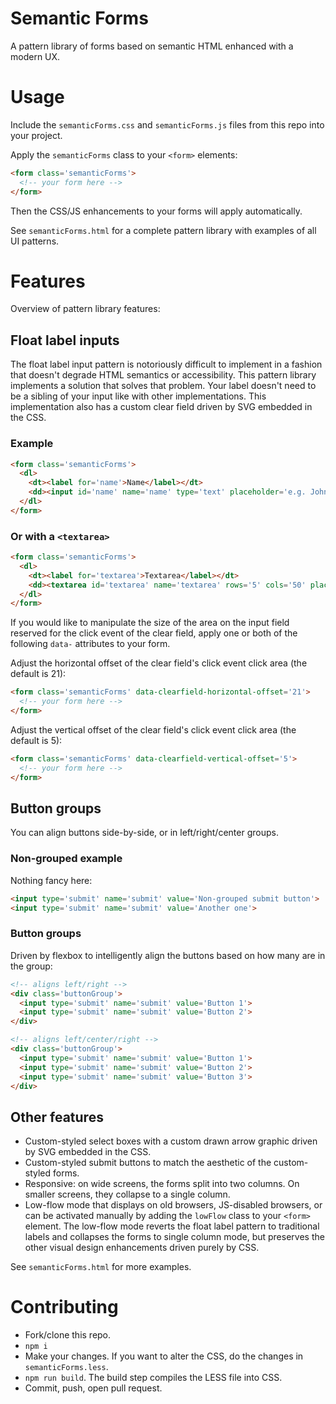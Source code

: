 # Semantic Forms

A pattern library of forms based on semantic HTML enhanced with a modern UX.

# Usage

Include the `semanticForms.css` and `semanticForms.js` files from this repo into your project.

Apply the `semanticForms` class to your `<form>` elements:

```html
<form class='semanticForms'>
  <!-- your form here -->
</form>
```

Then the CSS/JS enhancements to your forms will apply automatically.

See `semanticForms.html` for a complete pattern library with examples of all UI patterns.

# Features

Overview of pattern library features:

## Float label inputs

The float label input pattern is notoriously difficult to implement in a fashion that doesn't degrade HTML semantics or accessibility. This pattern library implements a solution that solves that problem. Your label doesn't need to be a sibling of your input like with other implementations. This implementation also has a custom clear field driven by SVG embedded in the CSS.

### Example

```html
<form class='semanticForms'>
  <dl>
    <dt><label for='name'>Name</label></dt>
    <dd><input id='name' name='name' type='text' placeholder='e.g. John Smith'></dd>
  </dl>
</form>
```

### Or with a `<textarea>`

```html
<form class='semanticForms'>
  <dl>
    <dt><label for='textarea'>Textarea</label></dt>
    <dd><textarea id='textarea' name='textarea' rows='5' cols='50' placeholder='e.g. Long string of text'></textarea></dd>
  </dl>
</form>
```

If you would like to manipulate the size of the area on the input field reserved for the click event of the clear field, apply one or both of the following `data-` attributes to your form.

Adjust the horizontal offset of the clear field's click event click area (the default is 21):

```html
<form class='semanticForms' data-clearfield-horizontal-offset='21'>
  <!-- your form here -->
</form>
```

Adjust the vertical offset of the clear field's click event click area (the default is 5):

```html
<form class='semanticForms' data-clearfield-vertical-offset='5'>
  <!-- your form here -->
</form>
```

## Button groups

You can align buttons side-by-side, or in left/right/center groups.

### Non-grouped example

Nothing fancy here:

```html
<input type='submit' name='submit' value='Non-grouped submit button'>
<input type='submit' name='submit' value='Another one'>
```

### Button groups

Driven by flexbox to intelligently align the buttons based on how many are in the group:

```html
<!-- aligns left/right -->
<div class='buttonGroup'>
  <input type='submit' name='submit' value='Button 1'>
  <input type='submit' name='submit' value='Button 2'>
</div>

<!-- aligns left/center/right -->
<div class='buttonGroup'>
  <input type='submit' name='submit' value='Button 1'>
  <input type='submit' name='submit' value='Button 2'>
  <input type='submit' name='submit' value='Button 3'>
</div>
```

## Other features

- Custom-styled select boxes with a custom drawn arrow graphic driven by SVG embedded in the CSS.
- Custom-styled submit buttons to match the aesthetic of the custom-styled forms.
- Responsive: on wide screens, the forms split into two columns. On smaller screens, they collapse to a single column.
- Low-flow mode that displays on old browsers, JS-disabled browsers, or can be activated manually by adding the `lowFlow` class to your `<form>` element. The low-flow mode reverts the float label pattern to traditional labels and collapses the forms to single column mode, but preserves the other visual design enhancements driven purely by CSS.

See `semanticForms.html` for more examples.

# Contributing

- Fork/clone this repo.
- `npm i`
- Make your changes. If you want to alter the CSS, do the changes in `semanticForms.less`.
- `npm run build`. The build step compiles the LESS file into CSS.
- Commit, push, open pull request.


